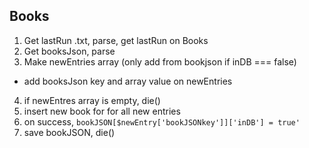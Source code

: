 

## Books
1. Get lastRun .txt, parse, get lastRun on Books
2. Get booksJson, parse
3. Make newEntries array (only add from bookjson if inDB === false)
  - add booksJson key and array value on newEntries
4. if newEntres array is empty, die()
5. insert new book for for all new entries
6. on success, `bookJSON[$newEntry['bookJSONkey']]['inDB'] = true'`
7. save bookJSON, die()
